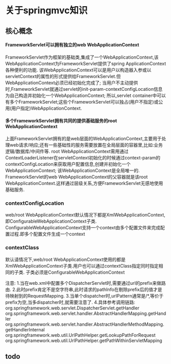 # 关于springmvc知识

## 核心概念

#### FrameworkServlet可以拥有独立的web WebApplicationContext
FrameworkServlet作为框架的基础类,集成了一个WebApplicationContext,该WebApplicationContext为FrameworkServlet提供了spring ApplicationContext各种便利的功能.
该WebApplicationContext可以是用户以构造器入参或以servletContext的属性的形式提供给FrameworkServlet.但WebApplicationContext必须已经初始化完成了;
当用户不主动提供时,FrameworkServlet就通过servlet的init-param-contextConfigLocation信息为自己构造并初始化一个WebApplicationContext;
所以,servlet container中可以有多个FrameworkServlet;这些个FrameworkServlet可以独占(用户不指定)或公用(用户指定)WebApplicationContext.

#### 多个FrameworkServlet拥有共同的提供基础服务的root WebApplicationContext
上面FrameworkServlet拥有的是web层面的WebApplicationContext,主要用于处理web请求/响应;还有一些基础性的服务需要放置在全局层面的容器里,比如:业务逻辑/数据库/中间件等.
root WebApplicationContext需用通过ContextLoaderListener在servletContext初始化的时候通过context-param的contextConfigLocation来获取用户配置信息,创建并初始化一个WebApplicationContext;
该WebApplicationContext是全局唯一的.
FrameworkServlet的web WebApplicationContext的父容器就是该root WebApplicationContext.这样通过层级关系,方便FrameworkServlet无感地使用基础服务.

### contextConfigLocation
web/root WebApplicationContext默认情况下都是XmlWebApplicationContext,即ConfigurableWebApplicationContext子类.
ConfigurableWebApplicationContext支持一个context由多个配置文件来完成配置过程.即多个配置文件生成一个context

### contextClass
默认请情况下,web/root WebApplicationContext使用的都是XmlWebApplicationContext子类.用户也可以通过contextClass指定同时指定相同的子类.
子类必须是ConfigurableWebApplicationContext


注意:
1.当在web.xml中配置多个DispatcherServlet时,需要通过url的prefix来做路由.
2.此时prefix肯定不是空字符串,此时请求的pathInfo在剔除prefix后的值才是待映射到的RequestMapping.
3.当单个dispatcher时,urlPattern通常是/*,等价于prefix为空,当多dispatcher时,就需要注意了.
4.具体参考调用链路:
org.springframework.web.servlet.DispatcherServlet.getHandler
    org.springframework.web.servlet.handler.AbstractHandlerMapping.getHandler
        org.springframework.web.servlet.handler.AbstractHandlerMethodMapping.getHandlerInternal
            org.springframework.web.util.UrlPathHelper.getLookupPathForRequest
                org.springframework.web.util.UrlPathHelper.getPathWithinServletMapping


## todo
